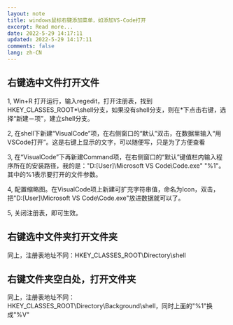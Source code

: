 ```yaml
---
layout: note
title: windows鼠标右键添加菜单，如添加VS-Code打开
excerpt: Read more...
date: 2022-5-29 14:17:11
updated: 2022-5-29 14:17:11
comments: false
lang: zh-CN
---
```


## 右键选中文件打开文件

1, Win+R 打开运行，输入regedit，打开注册表，找到HKEY_CLASSES_ROOT\*\shell分支，如果没有shell分支，则在*下点击右键，选择“新建－项”，建立shell分支。

2, 在shell下新建“VisualCode”项，在右侧窗口的“默认”双击，在数据里输入“用VSCode打开”。这是右键上显示的文字，可以随便写，只是为了方便查看

3, 在“VisualCode”下再新建Command项，在右侧窗口的“默认”键值栏内输入程序所在的安装路径，我的是："D:\[User]\Microsoft VS Code\Code.exe" "%1"。其中的%1表示要打开的文件参数。

4, 配置缩略图。在VisualCode项上新建可扩充字符串值，命名为Icon，双击，把"D:\[User]\Microsoft VS Code\Code.exe"放进数据就可以了。

5, 关闭注册表，即可生效。


## 右键选中文件夹打开文件夹

同上，注册表地址不同：HKEY_CLASSES_ROOT\Directory\shell

## 右键文件夹空白处，打开文件夹

同上，注册表地址不同：HKEY_CLASSES_ROOT\Directory\Background\shell，同时上面的"%1"换成"%V"
  